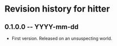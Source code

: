 # Revision history for hitter

## 0.1.0.0 -- YYYY-mm-dd

* First version. Released on an unsuspecting world.
